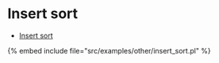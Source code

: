# Insert sort

* [Insert sort](https://en.wikipedia.org/wiki/Insertion_sort)

{% embed include file="src/examples/other/insert_sort.pl" %}


